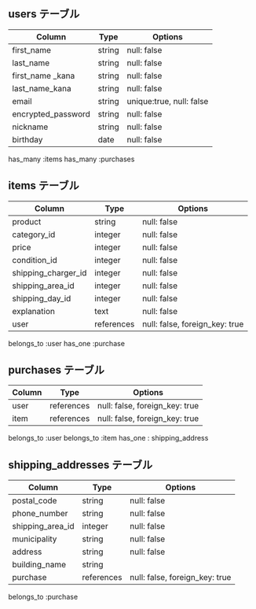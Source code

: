 
## users テーブル

| Column            | Type   | Options     |
| --------          | ------ | ----------- |
| first_name        | string | null: false |
| last_name         | string | null: false |
| first_name _kana  | string | null: false|
| last_name_kana    | string | null: false |
| email             | string | unique:true, null: false |
| encrypted_password| string | null: false |
| nickname          | string | null: false |
| birthday          | date   | null: false |

has_many :items
has_many :purchases

## items テーブル

| Column              | Type      | Options     |
| ------              | ------    | ----------- |
| product             | string    | null: false |
| category_id         | integer   | null: false |
| price               | integer   | null: false |
| condition_id        | integer   | null: false |
| shipping_charger_id | integer   | null: false |
| shipping_area_id    | integer   | null: false |
| shipping_day_id     | integer   | null: false |
| explanation         | text      | null: false |
| user                | references| null: false, foreign_key: true |

belongs_to :user
has_one :purchase


## purchases テーブル

| Column | Type       | Options                        |
| ------ | ---------- | ------------------------------ |
| user   | references | null: false, foreign_key: true |
| item   | references | null: false, foreign_key: true |

belongs_to :user
belongs_to :item
has_one : shipping_address

## shipping_addresses テーブル

| Column          | Type       | Options                        |
| -------         | ---------- | ------------------------------ |
| postal_code     | string     | null: false                    |
| phone_number    | string     | null: false                    |
| shipping_area_id| integer    | null: false                    |
| municipality    | string     | null: false                    |
| address         | string     | null: false                    |
| building_name   | string     |
| purchase        | references | null: false, foreign_key: true |

belongs_to :purchase
